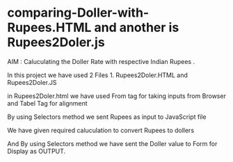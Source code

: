 # comparing-Doller-with-Rupees.HTML and another is Rupees2Doler.js

AIM : Caluculating the Doller Rate with respective Indian Rupees .

In this project we have used 2 Files 1. Rupees2Doler.HTML and Rupees2Doler.JS

in Rupees2Doler.html we have used From tag for taking inputs from Browser
and Tabel Tag for alignment

By using Selectors method we sent Rupees as input to JavaScript file

We have given required caluculation to convert Rupees to dollers

And By using Selectors method we have sent the Doller value to Form for Display as OUTPUT.

